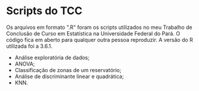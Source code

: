 # Scripts do TCC

Os arquivos em formato ".R" foram os scripts utilizados no meu Trabalho de Conclusão de Curso em Estatística na Universidade Federal do Pará. O código fica em aberto para qualquer outra pessoa reproduzir. A versão do R utilizada foi a 3.6.1.

- Análise exploratória de dados;
- ANOVA;
- Classificação de zonas de um reservatório;
- Análise de discriminante linear e quadrática;
- KNN.
